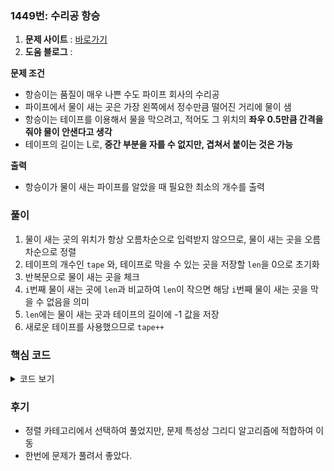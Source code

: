 ### 1449번: 수리공 항승

1. **문제 사이트** : [바로가기](https://www.acmicpc.net/problem/1449)
2. **도움 블로그** : 

**문제 조건**
- 항승이는 품질이 매우 나쁜 수도 파이프 회사의 수리공
- 파이프에서 물이 새는 곳은 가장 왼쪽에서 정수만큼 떨어진 거리에 물이 샘
- 항승이는 테이프를 이용해서 물을 막으려고, 적어도 그 위치의 **좌우 0.5만큼 간격을 줘야 물이 안샌다고 생각**
- 테이프의 길이는 L로, **중간 부분을 자를 수 없지만, 겹쳐서 붙이는 것은 가능**

**출력**  
- 항승이가 물이 새는 파이프를 알았을 때 필요한 최소의 개수를 출력

### 풀이
1. 물이 새는 곳의 위치가 항상 오름차순으로 입력받지 않으므로, 물이 새는 곳을 오름차순으로 정렬
2. 테이프의 개수인 `tape` 와, 테이프로 막을 수 있는 곳을 저장할 `len`을 0으로 초기화
3. 반복문으로 물이 새는 곳을 체크
4. `i`번째 물이 새는 곳에 `len`과 비교하여 `len`이 작으면 해당 `i`번째 물이 새는 곳을 막을 수 없음을 의미
5. `len`에는 물이 새는 곳과 테이프의 길이에 -1 값을 저장
6. 새로운 테이프를 사용했으므로 `tape++`

### 핵심 코드

<details>
<summary>코드 보기</summary>

```cpp
sort(pipe.begin(), pipe.end());
    
int tape = 0, len = 0;

for(int i = 0; i < n; i++) {
    if(pipe[i] > len) {
        len = pipe[i] + l - 1;
        tape++;
    }
}

cout << tape << '\n';
```
- `pipe` 값들을 오름차순으로 정렬
- `tape`는 사용될 테이프의 개수, `len`은 테이프를 붙여서 물이 새는 곳을 막을 수 있는 위치까지를 나타냄. 0으로 초기화
- `pipe[i]` 값을 `len`과 비교하여, `len`이 `pipe[i]` 값보다 작다면 해당 위치에선 물이 새는 곳을 막을 수 없음을 의미
- `pipe[i]` 번째 위치에 테이프를 붙이고 해당 `l`길이만큼 더하고 -1을 한 곳까지 막을 수 있다.

> _1, 2 가 물이 새는 곳이고, l = 2라면, 최소 0.5 ~ 2.5까지에 테이프를 붙여야 한다. 이때 1에 테이프 길이인 2를 더하면 3이 나오므로, -1을 하여 정수 3을 방지_
- 새로운 테이프를 사용한 것이므로 `tape++`
- 물이 새는 곳을 모두 확인 한 후에, 최종적인 `tape`를 출력
</details>

### 후기
- 정렬 카테고리에서 선택하여 풀었지만, 문제 특성상 그리디 알고리즘에 적합하여 이동
- 한번에 문제가 풀려서 좋았다.